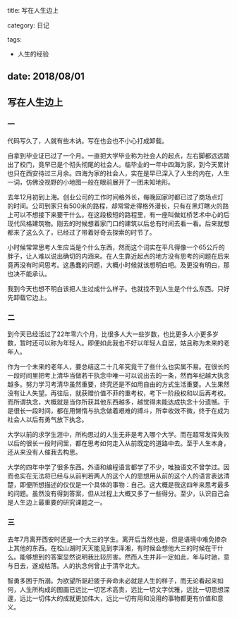 title: 写在人生边上

category: 日记

tags:
 - 人生的经验

date: 2018/08/01
---

## 写在人生边上

### 一

代码写久了，人就有些木讷。写在也会也不小心打成卸载。

自拿到毕业证已过了一个月。一直把大学毕业称为社会人的起点，左右脚都远远踏出了校门，竟早已是个彻头彻尾的社会人。临毕业的一年中四海为家，到今天累计也只在西安待过三月余。四海为家的社会人，实在是早已深入了人生的内在，人生一词，仿佛没视野的小地图一般在眼前展开了一团未知地形。

<!--more-->

去年12月初到上海。创业公司的工作时间格外长，每晚回家时都已过了商场点灯的时间。公司到家只有500米的路程，却常常走得格外漫长，只有在黑灯瞎火的路上可以不想接下来要干什么。在这段极短的路程里，有一座叫做虹桥艺术中心的后现代风格建筑物。刚去的时候想着家门口的建筑以后总有时间去看一看。后来就想都来了这么久了，已经过了带着好奇去探索的时节了。

小时候常常思考人生应当是个什么东西，然而这个词实在平凡得像一个65公斤的胖子，让人难以说出确切的内涵来。在人生靠近起点的地方没有思考的问题在后来竟再没有时间思考。这愚蠢的问题，大概小时候就该想明白吧。及更没有明白，那也决不能承认。

我到今天也想不明白该把人生过成什么样子。也就找不到人生是个什么东西。只好先卸载它边上。

### 二

到今天已经活过了22年零六个月，比很多人大一些岁数，也比更多人小更多岁数，暂时还可以称为年轻人。即便如此我也不好以年轻人自居，姑且称为未来的老年人。

作为一个未来的老年人，要总结这二十几年究竟干了些什么也实属不易。在很长的一段时间里把考上清华当做若干执念中唯一可以说出去的一条，然而年纪越大执念越多。努力学习考清华虽然重要，终究还是不如用自由的方式生活重要。人生果然没有让人失望。再往后，就获赠价值不菲的重考权，考下一阶段权和以后再考权。而所谓执念，大概就是当你所获其他东西越多，越觉得未能达成执念十分遗憾。于是很长一段时间，都在用懒惰与执念做着艰难的搏斗，所幸收效不微，终于在成为社会人以后有勇气放下执念。

大学以前的求学生涯中，所构思过的人生无非是考入哪个大学。而在超常发挥失败以后的很长一段时间里，都在思考如何走入从前既定的道路中去。至于人生本身，还从来没有人催我去构思。

大学的四年中学了很多东西。外语和编程语言都学了不少，唯独语文不曾学过。因而也实在无法将已经与从前判若两人的这个人的思想用从前的这个人的语言表达清楚，即便所想描述的仅仅是一个具体的事物：自己。这大概是我这四年来思考最多的问题。虽然没有得到答案，但从过程上大概又多了一些得分。至少，认识自己会是人生边上最重要的研究课题之一。

### 三

去年7月离开西安时还是一个大三的学生。离开后当然也是，但是语境中难免掺杂上其他的东西。在松山湖时天天能见到李泽湘，有时候会想他大三的时候在干什么。能够想到的答案显然说明我比较厉害。然而人生并非一定如此，年与时驰，意与日去，遂成枯落。人的执念何曾止于清华北大。

智勇多困于所溺。为欲望所驱赶疲于奔命未必就是人生的样子，而无论看起来如何，人生所构成的图画已远比一切艺术高贵，远比一切文字优雅，远比一切思想深邃，远比一切伟大的成就更加伟大，远比一切有用和没用的事物都更有价值和意义。